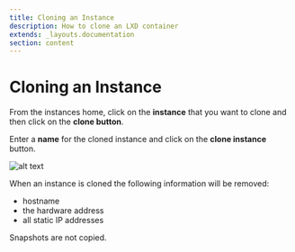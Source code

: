 ```yaml
---
title: Cloning an Instance
description: How to clone an LXD container
extends: _layouts.documentation
section: content
---
```


# Cloning an Instance

From the instances home, click on the **instance** that you want to clone and then click on the **clone button**.

Enter a **name** for the cloned instance and click on the **clone instance** button.

![alt text](/assets/img/nuber/instance-clone.png)

When an instance is cloned the following information will be removed:

- hostname
- the hardware address
- all static IP addresses

Snapshots are not copied.
